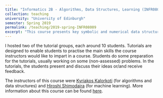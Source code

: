 ```yaml
---
title: "Informatics 2B - Algorithms, Data Structures, Learning (INFR08009)"
collection: teaching
university: "University of Edinburgh"
semester: Spring 2019
permalink: /teaching/2019-spring-INFR08009
excerpt: "This course presents key symbolic and numerical data structures and algorithms for manipulating them. Introductory numerical and symbolic learning methods provide a context for the algorithms and data structures. To make the presented ideas concrete, the module will extend the student's skills in Java and Matlab. Examples will be taken from all areas of Informatics."
---
```


I hosted two of the tutorial groups, each around 10 students.
Tutorials are designed to enable students to practise the main skills the course
instructors would like to impart in a course. 
Students do some preparation for the tutorials, usually working on some (non-assessed) problems. 
In the tutorials, the students present and discuss their ideas or/and receive feedback.

The instructors of this course were 
[Kyriakos Kalorkoti](https://www.inf.ed.ac.uk/people/staff/Kyriakos_Kalorkoti.html) (for algorithms and data structures)
and 
[Hiroshi Shimodaira](http://homepages.inf.ed.ac.uk/hshimoda/) (for machine learning).
More information about this course can be found [here](http://www.drps.ed.ac.uk/18-19/dpt/cxinfr08009.htm).


